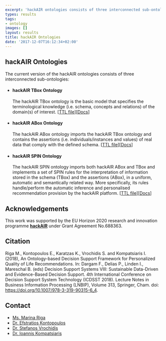 ```yaml
---
excerpt: 'hackAIR ontologies consists of three interconnected sub-ontologies, a) hackAIR TBox, b) hackAIR ABox and c) hackAIR SPIN'
types: results
tags:
- ontology
images: []
layout: results
title: hackAIR Ontologies
date: '2017-12-07T16:12:34+02:00'
---
```

<h2>hackAIR Ontologies</h2>
<p>The current version of the hackAIR ontologies consists of three interconnected sub-ontologies:</p>
<ul>
	<li>
		<h4>hackAIR TBox Ontology</h4>
		<p>The hackAIR TBox ontology&nbsp;is the basic model that specifies the terminological knowledge (i.e. schema, concepts and relations) of&nbsp;the domain(s) of interest. [<a href="http://mklab.iti.gr/hackair/ontologies/hackairTBox.ttl" target="_blank">TTL file</a>][<a href="http://mklab.iti.gr/hackair/documentation/hackairTBox_docs.html" target="_blank">Docs</a>]</p>
	</li>
	<li>
		<h4>hackAIR ABox Ontology</h4>
		<p>The hackAIR ABox ontology imports the hackAIR TBox ontology and contains the assertions (i.e. individuals/instances and values) of real data that comply with the defined schema. [<a href="http://mklab.iti.gr/hackair/ontologies/hackairABox.ttl" target="_blank">TTL file</a>][<a href="http://mklab.iti.gr/hackair/documentation/hackairABox_docs.html" target="_blank">Docs</a>]</p>
	</li>
	<li>
		<h4>hackAIR SPIN Ontology</h4>
		<p>The hackAIR SPIN ontology imports both hackAIR ABox and TBox and implements a set of SPIN rules for the interpretation of information stored in the schema (TBox) and the assertions (ABox), in a uniform, automatic and semantically related way. More specifically, its rules handle/perform&nbsp;the automatic inference and personalised recommendation provision by the hackAIR platform. [<a href="http://mklab.iti.gr/hackair/ontologies/hackairSPIN.ttl" target="_blank">TTL file</a>][<a href="http://mklab.iti.gr/hackair/documentation/hackairSPIN_docs.html" target="_blank">Docs</a>]</p>
	</li>
</ul>
<h2>Acknowledgements</h2>
<p>This work was supported by the EU Horizon 2020 research and innovation programme <a href="http://www.hackair.eu/" target="_blank"><strong>hackAIR</strong></a> under Grant Agreement No.688363.</p>

<h2>Citation</h2>

Riga M., Kontopoulos E., Karatzas K., Vrochidis S. and Kompatsiaris I. (2018), An Ontology-based Decision Support Framework for Personalized Quality of Life Recommendations. In: Dargam F., Delias P., Linden I., Mareschal B. (eds) Decision Support Systems VIII: Sustainable Data-Driven and Evidence-Based Decision Support. 4th International Conference on Decision Support System Technology (ICDSST 2018). Lecture Notes in Business Information Processing (LNBIP), Volume 313, Springer, Cham. doi: https://doi.org/10.1007/978-3-319-90315-6_4.

<h2>Contact</h2>
<ul>
	<li><a href="mailto:mriga@iti.gr?subject=hackAIR%20ontologies">Ms. Marina Riga</a></li>
	<li><a href="mailto:skontopo@iti.gr?subject=hackAIR%20ontologies">Dr. Efstratios Kontopoulos</a></li>
	<li><a href="mailto:stefanos@iti.gr?subject=hackAIR%20ontologies">Dr. Stefanos Vrochidis</a></li>
	<li><a href="mailto:ikom@iti.gr?subject=hackAIR%20ontologies">Dr. Ioannis Kompatsiaris</a></li>
</ul>

